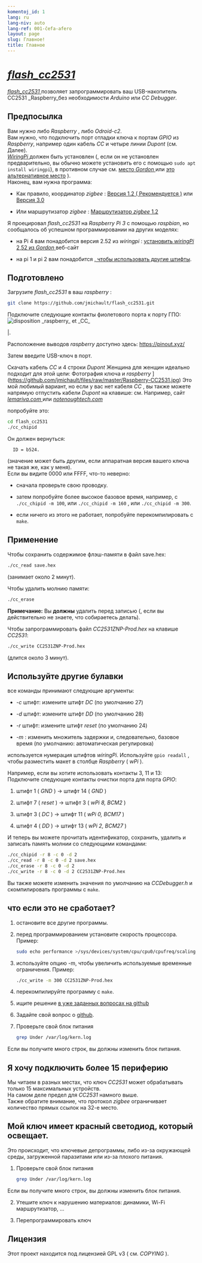 ```yaml
---
komentoj_id: 1
lang: ru
lang-niv: auto
lang-ref: 001-ĉefa-afero
layout: page
slug: Главное!
title: Главное
---
```


# [ _flash\_cc2531_ ](https://github.com/jmichault/flash_cc2531)
 [ _flash\_cc2531_ ](https://github.com/jmichault/flash_cc2531) позволяет запрограммировать ваш USB-накопитель CC2531 _Raspberry_без необходимости _Arduino_ или _CC Debugger_.  

## Предпосылка
Вам нужно либо _Raspberry_ , либо _Odroid-c2_.  
Вам нужно, что подключить порт отладки ключа к портам _GPIO_ из _Raspberry_, например один кабель _CC_ и четыре линии _Dupont_ (см. Далее).   
[ _WiringPi_ ](http://wiringpi.com/) должен быть установлен \(, если он не установлен предварительно, вы обычно можете установить его с помощью `sudo apt install wiringpi`), в противном случае см. [место _Gordon_ ](http://wiringpi.com/) или [это альтернативное место](https://github.com/WiringPi/WiringPi) \).  
Наконец, вам нужна программа:

* Как правило, координатор  _zigbee_ :  [  Версия 1.2  ( Рекомендуется )](https://github.com/Koenkk/Z-Stack-firmware/raw/master/coordinator/Z-Stack_Home_1.2/bin/default/)  или  [ Версия 3.0 ](https://github.com/Koenkk/Z-Stack-firmware/tree/master/coordinator/Z-Stack_3.0.x/bin) 


* Или маршрутизатор _zigbee_ : [Маршрутизатор _zigbee_ 1.2](https://github.com/Koenkk/Z-Stack-firmware/tree/master/router/CC2531/bin)



Я проецировал _flash\_cc2531_ на _Raspberry Pi 3_ с помощью _raspbian_, но сообщалось об успешном программировании на других моделях:

 * на Pi 4 вам понадобится версия 2.52 из _wiringpi_ :  [установить _wiringPi_ 2,52 из _Gordon_ ](http://wiringpi.com/wiringpi-updated-to-2-52-for-the-raspberry-pi-4b/)веб-сайт


 * на pi 1 и pi 2 вам понадобится [, чтобы использовать другие штифты](#uzi_aliajn_pinglojn).



## Подготовлено

Загрузите _flash\_cc2531_ в ваш _raspberry_ :
```bash
git clone https://github.com/jmichault/flash_cc2531.git
```

Подключите следующие контакты фиолетового порта к порту ГПО:
![](/public/raspberry-cc.png "disposition _raspberry_ et _CC_") 

|.  

Расположение выводов _raspberry_ доступно здесь: <https://pinout.xyz/>


Затем введите USB-ключ в порт.  

Скачать кабель _CC_ и 4 строки _Dupont_ Женщина для женщин идеально подходит для этой цели:
Фотография ключа и _raspberry_ ](https://github.com/jmichault/files/raw/master/Raspberry-CC2531.jpg)
Это мой любимый вариант, но если у вас нет кабеля _CC_ , вы также можете напрямую отпустить кабели _Dupont_ на клавише: см. Например, сайт [ _lemariva.com_ ](https://lemariva.com/blog/2019/08/zigbee-flashing-cc2531-using-raspberry-pi-without-cc-debugger) или [ _notenoughtech.com_ ](https://notenoughtech.com/home-automation/flashing-cc2531-without-cc-debugger )


попробуйте это:
```bash
cd flash_cc2531
./cc_chipid
```
Он должен вернуться:
```
  ID = b524.
```
(значение может быть другим, если аппаратная версия вашего ключа не такая же, как у меня).  
Если вы видите 0000 или FFFF, что-то неверно: 

 * сначала проверьте свою проводку.


 * затем попробуйте более высокое базовое время, например, с `./cc_chipid -m 100`, или `./cc_chipid -m 160` , или `./cc_chipid -m 300`.


 * если ничего из этого не работает, попробуйте перекомпилировать с `make`.



## Применение
Чтобы сохранить содержимое флэш-памяти в файл save.hex:
```bash
./cc_read save.hex
```
(занимает около 2 минут).  

Чтобы удалить молнию памяти: 
```bash
./cc_erase
```
**Примечание:** Вы **должны** удалить перед записью (, если вы действительно не знаете, что собираетесь делать).

Чтобы запрограммировать файл _CC2531ZNP-Prod.hex_ на клавише _CC2531_:
```bash
./cc_write CC2531ZNP-Prod.hex
```
(длится около 3 минут).

<a id="uzi_aliajn_pinglojn"></a>

## Используйте другие булавки

все команды принимают следующие аргументы:

 * _-c_ штифт: измените штифт _DC_ (по умолчанию 27)


 * _-d_ штифт: измените штифт _DD_ (по умолчанию 28)


 * _-r_ штифт: измените штифт _reset_ (по умолчанию 24)


 * _-m_ : изменить множитель задержки и, следовательно, базовое время (по умолчанию: автоматическая регулировка)



используется нумерация штифтов _wiringPi_. Используйте `gpio readall` , чтобы разместить макет в столбце _Raspberry_ ( _wPi_ ).

Например, если вы хотите использовать контакты 3, 11 и 13:  
Подключите следующие контакты очистки порта для порта  _GPIO_: 

 1. штифт 1 ( _GND_ ) -> штифт 14 ( _GND_ )


 2. штифт 7 ( _reset_ ) -> штифт 3 ( _wPi 8, BCM2_ )


 3. штифт 3 ( _DC_ ) -> штифт 11 ( _wPi 0, BCM17_ )


 4. штифт 4 ( _DD_ ) -> штифт 13 ( _wPi 2, BCM27_ )



И теперь вы можете прочитать идентификатор, сохранить, удалить и записать память молнии со следующими командами:
```bash
./cc_chipid -r 8 -c 0 -d 2
./cc_read -r 8 -c 0 -d 2 save.hex
./cc_erase -r 8 -c 0 -d 2
./cc_write -r 8 -c 0 -d 2 CC2531ZNP-Prod.hex
```

Вы также можете изменить значения по умолчанию на _CCDebugger.h_ и скомпилировать программы с `make`.

## что если это не сработает?

1. остановите все другие программы.


2. перед программированием установите скорость процессора. Пример:



   ```bash
   sudo echo performance >/sys/devices/system/cpu/cpu0/cpufreq/scaling_governor
   ```
3. используйте опцию -m, чтобы увеличить используемые временные ограничения. Пример:



   ```bash
   ./cc_write -m 300 CC2531ZNP-Prod.hex
   ```
4. перекомпилируйте программу с `make`.



5. ищите решение [в уже заданных вопросах на github](https://github.com/jmichault/flash_cc2531/issues?q=is%3Aissue)



6. Задайте свой вопрос о [github](https://github.com/jmichault/flash_cc2531/issues/new/choose).



7. Проверьте свой блок питания 


    
   ```bash
   grep Under /var/log/kern.log
   ```
Если вы получите много строк, вы должны изменить блок питания.  

## Я хочу подключить более 15 периферию
Мы читаем в разных местах, что ключ _CC2531_ может обрабатывать только 15 максимальных устройств.   
На самом деле предел для _CC2531_ намного выше.   
Также обратите внимание, что протокол _zigbee_ ограничивает количество прямых ссылок на 32-е место.  

## Мой ключ имеет красный светодиод, который освещает.
Это происходит, что ключевые депрограммы, либо из-за окружающей среды, загруженной паразитами или из-за плохого питания.  

1. Проверьте свой блок питания 


    
   ```bash
   grep Under /var/log/kern.log
   ```
Если вы получите много строк, вы должны изменить блок питания.  

2. Утешите ключ к нарушению материалов: динамики, Wi-Fi маршрутизатор, ...



3. Перепрограммировать ключ


 


## Лицензия

Этот проект находится под лицензией GPL v3 ( см. _COPYING_ ).

